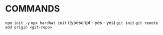 # COMMANDS
```npm init -y```
```npx hardhat init``` (typescript - yes - yes)
```git init```
```git remote add origin <git-repo>```

